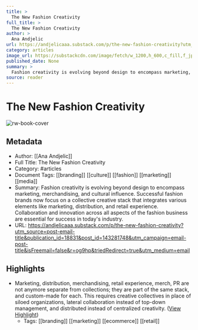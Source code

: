 ```yaml
---
title: >
  The New Fashion Creativity
full_title: >
  The New Fashion Creativity
author: >
  Ana Andjelic
url: https://andjelicaaa.substack.com/p/the-new-fashion-creativity?utm_source=post-email-title&publication_id=18831&post_id=143281748&utm_campaign=email-post-title&isFreemail=false&r=og9hp&triedRedirect=true&utm_medium=email
category: articles
image_url: https://substackcdn.com/image/fetch/w_1200,h_600,c_fill,f_jpg,q_auto:good,fl_progressive:steep,g_auto/https%3A%2F%2Fsubstack-post-media.s3.amazonaws.com%2Fpublic%2Fimages%2F1d6976d6-59a7-4f3a-b9f8-a76bf4eaa6ba_1678x1162.png
published_date: None
summary: >
  Fashion creativity is evolving beyond design to encompass marketing, merchandising, and cultural influence. Successful fashion brands now focus on a collective creative stack that integrates various elements like marketing, distribution, and retail experience. Collaboration and innovation across all aspects of the fashion business are essential for success in today's industry.
source: reader
---
```

# The New Fashion Creativity

![rw-book-cover](https://substackcdn.com/image/fetch/w_1200,h_600,c_fill,f_jpg,q_auto:good,fl_progressive:steep,g_auto/https%3A%2F%2Fsubstack-post-media.s3.amazonaws.com%2Fpublic%2Fimages%2F1d6976d6-59a7-4f3a-b9f8-a76bf4eaa6ba_1678x1162.png)

## Metadata
- Author: [[Ana Andjelic]]
- Full Title: The New Fashion Creativity
- Category: #articles
- Document Tags: [[branding]] [[culture]] [[fashion]] [[marketing]] [[media]] 
- Summary: Fashion creativity is evolving beyond design to encompass marketing, merchandising, and cultural influence. Successful fashion brands now focus on a collective creative stack that integrates various elements like marketing, distribution, and retail experience. Collaboration and innovation across all aspects of the fashion business are essential for success in today's industry.
- URL: https://andjelicaaa.substack.com/p/the-new-fashion-creativity?utm_source=post-email-title&publication_id=18831&post_id=143281748&utm_campaign=email-post-title&isFreemail=false&r=og9hp&triedRedirect=true&utm_medium=email

## Highlights
- Marketing, distribution, merchandising, retail experience, merch, PR are not anymore separate from collections; they are part of the same stack, and custom-made for each. This requires creative collectives in place of siloed organizations, lateral collaboration instead of top-down management, and distributed instead of centralized creativity. ([View Highlight](https://read.readwise.io/read/01hz2574tqc10gbv7px9ka8nqz))
    - Tags: [[branding]] [[marketing]] [[ecommerce]] [[retail]] 


